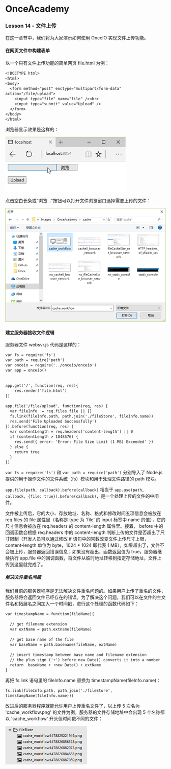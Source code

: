 # OnceAcademy
### Lesson 14 - 文件上传    

在这一章节中，我们将为大家演示如何使用 OnceIO 实现文件上传功能。

#### 在网页文件中构建表单

以一个只有文件上传功能的简单网页 file.html 为例：

	<!DOCTYPE html>
	<html>
	<body>
	  <form method="post" enctype="multipart/form-data" action="/file/upload">
	    <input type="file" name="file" /><br>
	    <input type="submit" value="Upload" />
	  </form>
	</body>
	</html>

浏览器显示效果是这样的：  
  
![网页显示效果][1]  
  
点击空白长条或“浏览…”按钮可以打开文件浏览窗口选择需要上传的文件：  
  
![文件浏览窗口][2]  
  
#### 建立服务器接收文件逻辑

服务器文件 websvr.js 代码是这样的：

	var fs = require('fs')
	var path = require('path')
	var onceio = require('../onceio/onceio')
	var app = onceio()


	app.get('/', function(req, res){
	    res.render('file.html')
	})

	app.file('/file/upload', function(req, res) {
	  var fileInfo  = req.files.file || {}
	  fs.link(fileInfo.path, path.join('./fileStore', fileInfo.name))
	  res.send('File Uploaded Successfully')
	}).before(function(req, res) {
	  var contentLength = req.headers['content-length'] || 0
	  if (contentLength > 1048576) {
	    res.send({ error: 'Error: File Size Limit (1 MB) Exceeded' })
	  } else {
	    return true
	  }
	})

`var fs = require('fs')` 和 `var path = require('path')` 分别导入了 Node.js 提供的用于操作文件的文件系统（fs）模块和用于处理文件路径的 path 模块。  
  
`app.file(path, callback).before(callback)` 相当于 `app.use(path, callback, {file: true}).before(callback)`，是一个处理上传的文件的中间件。  
  
文件被上传后，它的大小、存放地址、名称、格式和修改时间五项信息会被放在 req.files 的 file 属性里（名称是 type
为 'file' 的 input 标签中 name 的值），它的尺寸信息会被放在 req.headers 的 content-length 属性里。接着， before 中的回调函数会根据 req.headers 中的 content-length 判断上传的文件是否超出了尺寸限制（开发人员可以通过修改 if 语句中的常数改变文件上传尺寸上限，content-length 单位为 byte，1024 * 1024 即代表 1 MB），如果超出了，文件不会被上传，服务器返回错误信息；如果没有超出，函数返回值为 true，服务器继续执行 app.file 中的回调函数，将文件从临时地址转移到指定存储地址，文件上传到这里就完成了。  
  
##### 解决文件重名问题

我们目前的服务器程序是无法解决文件重名问题的。如果用户上传了重名的文件，服务器将会返回文件已经存在的错误。为了解决这个问题，我们可以在文件的主文件名和拓展名之间加入一个时间戳，进行这个处理的函数代码如下：

	var timestampName = function(fileName){

	  // get filename extension
	  var extName = path.extname(fileName) 

	  // get base name of the file
	  var baseName = path.basename(fileName, extName)

	  // insert timestamp between base name and filename extension
	  // the plus sign ('+') before new Date() converts it into a number
	  return  baseName + +new Date() + extName
	}

再把 fs.link 语句里的 fileInfo.name 替换为 timestampName(fileInfo.name)：

	fs.link(fileInfo.path, path.join('./fileStore', timestampName(fileInfo.name)))

改进后的服务器程序就能允许用户上传重名文件了，以上传 5 次名为 'cache_workflow.png' 的文件为例，服务器的文件存储地址中会出现 5 个名称都以 'cache_workflow' 开头但时间戳不同的文件：  
  
![5 个以 'cache_workflow' 开头但时间戳不同的文件][3]  
  
 








[1]: https://raw.githubusercontent.com/OnceDoc/images/gh-pages/OnceAcademy/uploading_file/webpage_display.png
[2]: https://raw.githubusercontent.com/OnceDoc/images/gh-pages/OnceAcademy/uploading_file/opening_file.png
[3]: https://raw.githubusercontent.com/OnceDoc/images/gh-pages/OnceAcademy/uploading_file/timestamp_name.png
